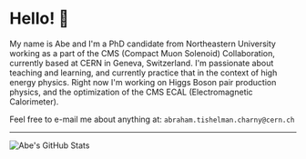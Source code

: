 # Hello! 👋

My name is Abe and I'm a PhD candidate from Northeastern University working as a part of the CMS (Compact Muon Solenoid) Collaboration, currently based at CERN in Geneva, Switzerland. I'm passionate about teaching and learning, and currently practice that in the context of high energy physics. Right now I'm working on Higgs Boson pair production physics, and the optimization of the CMS ECAL (Electromagnetic Calorimeter).

Feel free to e-mail me about anything at: `abraham.tishelman.charny@cern.ch`

---
<!--   <summary>:zap: GitHub Stats</summary> -->
  <img align="left" alt="Abe's GitHub Stats" src="https://github-readme-stats.vercel.app/api?username=atishelmanch&show_icons=true&hide_border=false&title_color=ff652f&icon_color=FFE400&bg_color=09131B&text_color=ffffff&border_color=0c1a25" />
